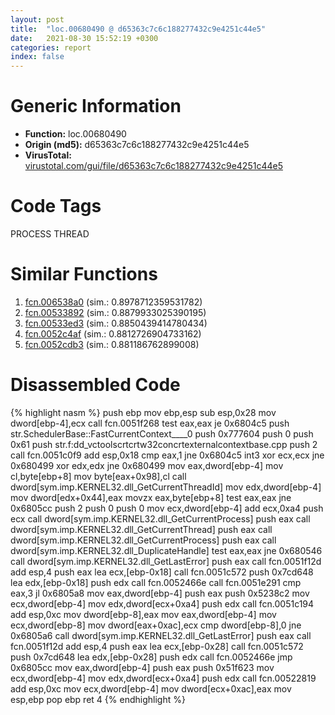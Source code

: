 ```yaml
---
layout: post
title:  "loc.00680490 @ d65363c7c6c188277432c9e4251c44e5"
date:   2021-08-30 15:52:19 +0300
categories: report
index: false
---
```


# Generic Information
- **Function:** loc.00680490
- **Origin (md5):** d65363c7c6c188277432c9e4251c44e5
- **VirusTotal:** [virustotal.com/gui/file/d65363c7c6c188277432c9e4251c44e5][virustotal_ref]

# Code Tags
<span class="tag" id="PROCESS">PROCESS</span>
<span class="tag" id="THREAD">THREAD</span>


# Similar Functions

1. [fcn.006538a0][similar_1_ref] (sim.: 0.8978712359531782)
2. [fcn.00533892][similar_2_ref] (sim.: 0.8879933025390195)
3. [fcn.00533ed3][similar_3_ref] (sim.: 0.8850439414780434)
4. [fcn.0052c4af][similar_4_ref] (sim.: 0.8812726904733162)
5. [fcn.0052cdb3][similar_5_ref] (sim.: 0.881186762899008)


# Disassembled Code

{% highlight nasm %}
push ebp
mov ebp,esp
sub esp,0x28
mov dword[ebp-4],ecx
call fcn.0051f268
test eax,eax
je 0x6804c5
push str.SchedulerBase::FastCurrentContext____0
push 0x777604
push 0
push 0x61
push str.f:dd_vctoolscrtcrtw32concrtexternalcontextbase.cpp
push 2
call fcn.0051c0f9
add esp,0x18
cmp eax,1
jne 0x6804c5
int3
xor ecx,ecx
jne 0x680499
xor edx,edx
jne 0x680499
mov eax,dword[ebp-4]
mov cl,byte[ebp+8]
mov byte[eax+0x98],cl
call dword[sym.imp.KERNEL32.dll_GetCurrentThreadId]
mov edx,dword[ebp-4]
mov dword[edx+0x44],eax
movzx eax,byte[ebp+8]
test eax,eax
jne 0x6805cc
push 2
push 0
push 0
mov ecx,dword[ebp-4]
add ecx,0xa4
push ecx
call dword[sym.imp.KERNEL32.dll_GetCurrentProcess]
push eax
call dword[sym.imp.KERNEL32.dll_GetCurrentThread]
push eax
call dword[sym.imp.KERNEL32.dll_GetCurrentProcess]
push eax
call dword[sym.imp.KERNEL32.dll_DuplicateHandle]
test eax,eax
jne 0x680546
call dword[sym.imp.KERNEL32.dll_GetLastError]
push eax
call fcn.0051f12d
add esp,4
push eax
lea ecx,[ebp-0x18]
call fcn.0051c572
push 0x7cd648
lea edx,[ebp-0x18]
push edx
call fcn.0052466e
call fcn.0051e291
cmp eax,3
jl 0x6805a8
mov eax,dword[ebp-4]
push eax
push 0x5238c2
mov ecx,dword[ebp-4]
mov edx,dword[ecx+0xa4]
push edx
call fcn.0051c194
add esp,0xc
mov dword[ebp-8],eax
mov eax,dword[ebp-4]
mov ecx,dword[ebp-8]
mov dword[eax+0xac],ecx
cmp dword[ebp-8],0
jne 0x6805a6
call dword[sym.imp.KERNEL32.dll_GetLastError]
push eax
call fcn.0051f12d
add esp,4
push eax
lea ecx,[ebp-0x28]
call fcn.0051c572
push 0x7cd648
lea edx,[ebp-0x28]
push edx
call fcn.0052466e
jmp 0x6805cc
mov eax,dword[ebp-4]
push eax
push 0x51f623
mov ecx,dword[ebp-4]
mov edx,dword[ecx+0xa4]
push edx
call fcn.00522819
add esp,0xc
mov ecx,dword[ebp-4]
mov dword[ecx+0xac],eax
mov esp,ebp
pop ebp
ret 4
{% endhighlight %}


[similar_1_ref]: /report/fcn.006538a0@d65363c7c6c188277432c9e4251c44e5
[similar_2_ref]: /report/fcn.00533892@7453c96a6fbd42ec690b8deb53eafcba
[similar_3_ref]: /report/fcn.00533ed3@7453c96a6fbd42ec690b8deb53eafcba
[similar_4_ref]: /report/fcn.0052c4af@7453c96a6fbd42ec690b8deb53eafcba
[similar_5_ref]: /report/fcn.0052cdb3@7453c96a6fbd42ec690b8deb53eafcba
[virustotal_ref]: https://www.virustotal.com/gui/file/d65363c7c6c188277432c9e4251c44e5